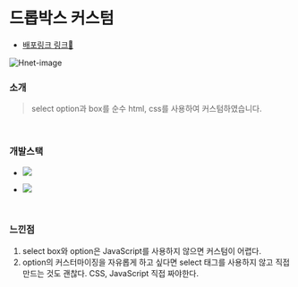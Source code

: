 # 드롭박스 커스텀

- [배포링크 링크🐤](https://chuhoon.github.io/select-box-custom/)

![Hnet-image](https://user-images.githubusercontent.com/68219145/165703477-399c86ee-fe10-45b7-a670-fe1a39fc877d.gif)

### 소개

> select option과 box를 순수 html, css를 사용하여 커스텀하였습니다.

<br>

### 개발스택

- <img src="https://img.shields.io/badge/HTML5-E34F26?style=flat-square&logo=HTML5&logoColor=white"/></a>

- <img src="https://img.shields.io/badge/CSS3-1572B6?style=flat-square&logo=CSS3&logoColor=white"/></a>

<br>

### 느낀점

1. select box와 option은 JavaScript를 사용하지 않으면 커스텀이 어렵다.
2. option의 커스터마이징을 자유롭게 하고 싶다면 select 태그를 사용하지 않고 직접 만드는 것도 괜찮다. CSS, JavaScript 직접 짜야한다.
